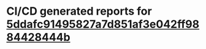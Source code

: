 # CI/CD generated reports for [5ddafc91495827a7d851af3e042ff9884428444b](https://github.com/hydephp/develop/commit/5ddafc91495827a7d851af3e042ff9884428444b)
